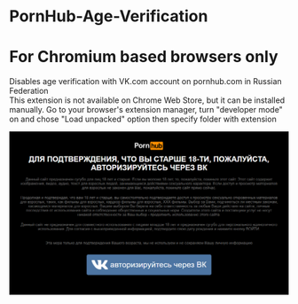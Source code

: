 # PornHub-Age-Verification
# For Chromium based browsers only

Disables age verification with VK.com account on pornhub.com in Russian Federation \
This extension is not available on Chrome Web Store, but it can be installed manually. Go to your browser's extension manager, turn "developer mode" on and chose "Load unpacked" option then specify folder with extension

![age-verificaton-wrapper](image.png)
